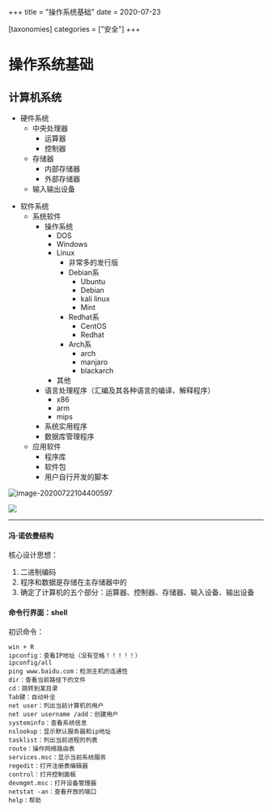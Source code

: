 +++
title = "操作系统基础"
date = 2020-07-23

[taxonomies]
categories = ["安全"]
+++

# 操作系统基础

## 计算机系统

- 硬件系统
  - 中央处理器
    - 运算器
    - 控制器
  - 存储器
    - 内部存储器
    - 外部存储器
  - 输入输出设备
<!-- more -->
- 软件系统
  - 系统软件
    - 操作系统
      - DOS
      - Windows
      - Linux
        - 非常多的发行版
        - Debian系
          - Ubuntu
          - Debian
          - kali linux
          - Mint
        - Redhat系
          - CentOS
          - Redhat
        - Arch系
          - arch
          - manjaro
          - blackarch
      - 其他
    - 语言处理程序（汇编及其各种语言的编译、解释程序）
      - x86
      - arm
      - mips
    - 系统实用程序
    - 数据库管理程序
  - 应用软件
    - 程序库
    - 软件包
    - 用户自行开发的脚本



![image-20200722104400597](C:\Users\DELL\AppData\Roaming\Typora\typora-user-images\image-20200722104400597.png)

![](C:\Users\DELL\AppData\Roaming\Typora\typora-user-images\image-20200722095601037.png)

-------------------------------

#### 冯·诺依曼结构

核心设计思想：

1. 二进制编码
2. 程序和数据是存储在主存储器中的
3. 确定了计算机的五个部分：运算器、控制器、存储器、输入设备、输出设备

#### 命令行界面：**shell**

初识命令：

``` 
win + R
ipconfig：查看IP地址（没有空格！！！！！）
ipconfig/all
ping www.baidu.com：检测主机的连通性
dir：查看当前路径下的文件
cd：跳转到某目录
Tab键：自动补全
net user：列出当前计算机的用户
net user username /add：创建用户
systeminfo：查看系统信息
nslookup：显示默认服务器和ip地址
tasklist：列出当前进程的列表
route：操作网络路由表
services.msc：显示当前系统服务
regedit：打开注册表编辑器
control：打开控制面板
devmgmt.msc：打开设备管理器
netstat -an：查看开放的端口
help：帮助
```

